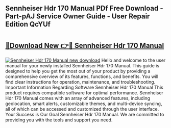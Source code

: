## Sennheiser Hdr 170 Manual PDf Free Download - Part-pAJ Service Owner Guide - User Repair Edition QcYUf

# <h2><a href="http://bc98126.oget.top/?id=Sennheiser+Hdr+170+Manual">🔗Download New 👉🔴 Sennheiser Hdr 170 Manual</a></h2>

[![Sennheiser Hdr 170 Manual new download](https://i.imgur.com/5g1atiW.png)](http://bc98126.oget.top/?id=Sennheiser+Hdr+170+Manual)
Hello and welcome to the user manual for your newly installed Sennheiser Hdr 170 Manual. This guide is designed to help you get the most out of your product by providing a comprehensive overview of its features, functions, and benefits. You will find clear instructions for operation, maintenance, and troubleshooting. Important Information Regarding Software Sennheiser Hdr 170 Manual This product requires compatible software for optimal performance. Sennheiser Hdr 170 Manual comes with an array of advanced features, including geolocation, smart alerts, customizable themes, and multi-device syncing, all of which can be accessed and customized through the user interface. Your Success is Our Goal Sennheiser Hdr 170 Manual. We are committed to providing you with the tools and support you need.
